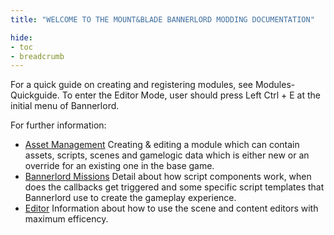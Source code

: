 ```yaml
---
title: "WELCOME TO THE MOUNT&BLADE BANNERLORD MODDING DOCUMENTATION"

hide: 
- toc
- breadcrumb
---
```


For a quick guide on creating and registering modules, see Modules-Quickguide. To enter the Editor Mode, user should press Left Ctrl + E at the initial menu of Bannerlord.

For further information:

* [Asset Management](asset-management) Creating & editing a module which can contain assets, scripts, scenes and gamelogic data which is either new or an override for an existing one in the base game.    
* [Bannerlord Missions](bannerlord-missions) Detail about how script components work, when does the callbacks get triggered and some specific script templates that Bannerlord use to create the gameplay experience.    
* [Editor](editor) Information about how to use the scene and content editors with maximum efficency.
